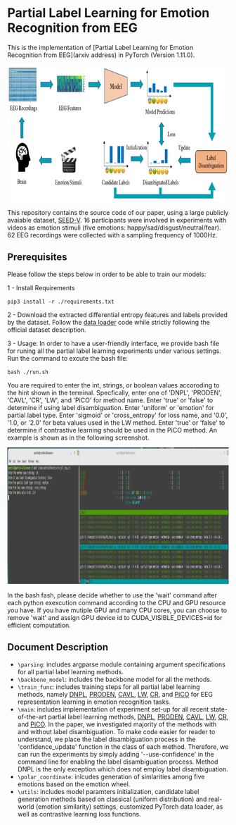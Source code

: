 # Partial Label Learning for Emotion Recognition from EEG
This is the implementation of [Partial Label Learning for Emotion Recognition from EEG](arxiv address) in PyTorch (Version 1.11.0).
<p align="center">
  <img 
    width="900"
    height="310"
    src="/framework.jpg"
  >
</p>



This repository contains the source code of our paper, using a large publicly avaiable dataset, [SEED-V](https://bcmi.sjtu.edu.cn/home/seed/seed-v.html). 16 participants were involved in experiments with videos as emotion stimuli (five emotions: happy/sad/disgust/neutral/fear). 62 EEG recordings were collected with a sampling frequency of 1000Hz.


## Prerequisites
Please follow the steps below in order to be able to train our models:


1 - Install Requirements

```
pip3 install -r ./requirements.txt
```

2 - Download the extracted differential entropy features and labels provided by the dataset. Follow the [data loader](./load_data.py) code while strictly following the official dataset description.


3 - Usage: In order to have a user-friendly interface, we provide bash file for runing all the partial label learning experiments under various settings.  Run the command to excute the bash file:
```
bash ./run.sh
```
You are required to enter the int, strings, or boolean values accoroding to the hint shown in the terminal. Specfically, enter one of 'DNPL', 'PRODEN', 'CAVL', 'CR', 'LW', and 'PiCO' for method name. Enter 'true' or 'false' to determine if using label disambiguation. Enter 'uniform' or 'emotion' for partial label type. Enter 'sigmoid' or 'cross_entropy' for loss name, and '0.0', '1.0, or '2.0' for beta values used in the LW method. Enter 'true' or 'false' to determine if contrastive learning should be used in the PiCO method. An example is shown as in the following screenshot.

<p align="center">
  <img 
    width="900"
    height="310"
    src="/screenshot.png"
  >
</p>
In the bash fash, please decide whether to use the 'wait' command after each python exexcution command according to the CPU and GPU resource you have. If you have mutiple GPU and many CPU cores, you can choose to remove 'wait' and assign GPU device id to CUDA_VISIBLE_DEVICES=id for efficient computation. 


 ## Document Description
 
- `\parsing`: includes argparse module containing argument specifications for all partial label learning methods. 
- `\backbone_model`: includes the backbone model for all the methods. 
- `\train_func`: includes training steps for all partial label learning methods, namely [DNPL](./train_func.py#L23-L44), [PRODEN](./train_func.py#L51-L82), [CAVL](./train_func.py#L89-L119), [LW](./train_func.py#L126-L233), [CR](./train_func.py#L240-L294), and [PiCO](./train_func.py#L301-L336) for EEG representation learning in emotion recognition tasks.
- `\main`: includes implementation of experiment set-up for all recent state-of-the-art partial label learning methods, [DNPL](https://ieeexplore.ieee.org/document/9414927), [PRODEN](https://dl.acm.org/doi/10.5555/3524938.3525541), [CAVL](https://openreview.net/forum?id=qqdXHUGec9h), [LW](http://proceedings.mlr.press/v139/wen21a.html), [CR](https://proceedings.mlr.press/v162/wu22l.html), and [PiCO](https://openreview.net/forum?id=EhYjZy6e1gJ). In the paper, we investigated majority of the methods with and without label disambiguation. To make code easier for reader to understand, we place the label disambiguation process in the 'confidence_update' function in the class of each method. Therefore, we can run the experiments by simply adding '--use-confidence' in the command line for enabling the label disambiguation process. Method DNPL is the only exception which does not employ label disambiguation.  
 - `\polar_coordinate`: inlcudes generation of simlarities among five emotions based on the emotion wheel.
 - `\utils`: includes model paramters initialization, candidate label generation methods based on classical (uniform distribution) and real-world (emotion similarity) settings, customized PyTorch data loader, as well as contrastive learning loss functions. 

 
 
